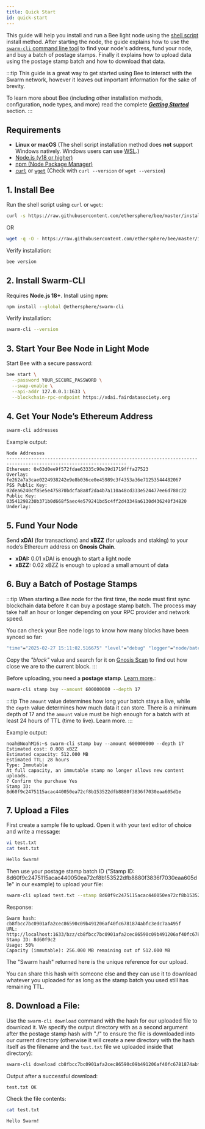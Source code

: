 ```yaml
---
title: Quick Start
id: quick-start
---
```


This guide will help you install and run a Bee light node using the [shell script](/docs/bee/installation/shell-script-install) install method. After starting the node, the guide explains how to use the [`swarm-cli` command line tool](/docs/bee/working-with-bee/swarm-cli) to find your node's address, fund your node, and buy a batch of postage stamps. Finally it explains how to upload data using the postage stamp batch and how to download that data.

:::tip
This guide is a great way to get started using Bee to interact with the Swarm network, however it leaves out important information for the sake of brevity. 

To learn more about Bee (including other installation methods, configuration, node types, and more) read the complete ***[Getting Started](/docs/bee/installation/getting-started)*** section.
:::

## Requirements  

- **Linux or macOS** (The shell script installation method does **not** support Windows natively. Windows users can use [WSL](https://learn.microsoft.com/en-us/windows/wsl/install).)  
- [Node.js (v18 or higher)](https://nodejs.org/)
- [npm (Node Package Manager)](https://docs.npmjs.com/downloading-and-installing-node-js-and-npm)  
- [`curl`](https://curl.se/) or [`wget`](https://www.gnu.org/software/wget/) (Check with `curl --version` or `wget --version`)

## 1. Install Bee

Run the shell script using `curl` or `wget`:

```bash
curl -s https://raw.githubusercontent.com/ethersphere/bee/master/install.sh | TAG=v2.4.0 bash
```

OR

```bash
wget -q -O - https://raw.githubusercontent.com/ethersphere/bee/master/install.sh | TAG=v2.4.0 bash
```

Verify installation:

```bash
bee version
```



## 2. Install Swarm-CLI

Requires **Node.js 18+**. Install using **npm**:

```bash
npm install --global @ethersphere/swarm-cli
```

Verify installation:

```bash
swarm-cli --version
```



## 3. Start Your Bee Node in Light Mode

Start Bee with a secure password:

```bash
bee start \
  --password YOUR_SECURE_PASSWORD \
  --swap-enable \
  --api-addr 127.0.0.1:1633 \
  --blockchain-rpc-endpoint https://xdai.fairdatasociety.org
```


## 4. Get Your Node’s Ethereum Address

```bash
swarm-cli addresses
```

Example output:

```
Node Addresses
------------------------------------------------------------------------------------------------------------------
Ethereum: 0x63d0ee9f572fdae63335c90e39d1719fffa27523
Overlay: fe262a7a3cae0224938242e9e8b036ce0e45989c3f4353a36e71253544482067
PSS Public Key: 02dea6240cf85e5e475870bdcfa8a8f2da4b7a110a48cd333e524477ee6d780c22
Public Key: 03541298230b371b0d668f5aec4e579241bd5c4ff2d43349a6130d436240f34820
Underlay:
```


## 5. Fund Your Node

Send **xDAI** (for transactions) and **xBZZ** (for uploads and staking) to your node’s Ethereum address on **Gnosis Chain**.

- **xDAI:** 0.01 xDAI is enough to start a light node
- **xBZZ:** 0.02 xBZZ is enough to upload a small amount of data


## 6. Buy a Batch of Postage Stamps 

:::tip
When starting a Bee node for the first time, the node must first sync blockchain data before it can buy a postage stamp batch. The process may take half an hour or longer depending on your RPC provider and network speed.

You can check your Bee node logs to know how many blocks have been synced so far:

```bash
"time"="2025-02-27 15:11:02.516675" "level"="debug" "logger"="node/batchstore" "msg"="put chain state" "block"=33973602 "amount"=64429426640 "price"=24488
```

Copy the *"block"* value and search for it on [Gnosis Scan](https://gnosisscan.io/block/33973602) to find out how close we are to the current block.
:::

Before uploading, you need a **postage stamp**. [Learn more](/docs/develop/access-the-swarm/buy-a-stamp-batch).:

```bash
swarm-cli stamp buy --amount 600000000 --depth 17
```
:::tip
The `amount` value determines how long your batch stays a live, while the `depth` value determines how much data it can store. There is a minimum depth of 17 and the `amount` value must be high enough for a batch with at least 24 hours of TTL (time to live). Learn more.
:::


Example output:

```
noah@NoahM16:~$ swarm-cli stamp buy --amount 600000000 --depth 17
Estimated cost: 0.008 xBZZ
Estimated capacity: 512.000 MB
Estimated TTL: 28 hours
Type: Immutable
At full capacity, an immutable stamp no longer allows new content uploads.
? Confirm the purchase Yes
Stamp ID: 8d60f9c2475115acac440050ea72cf8b153522dfb8880f3836f7030eaa605d1e
```


## 7. Upload a Files

First create a sample file to upload. Open it with your text editor of choice and write a message:

```bash
vi test.txt
cat test.txt
```

```bash
Hello Swarm!
```

Then use your postage stamp batch ID ("Stamp ID: 8d60f9c2475115acac440050ea72cf8b153522dfb8880f3836f7030eaa605d1e" in our example) to upload your file:

```bash
swarm-cli upload test.txt --stamp 8d60f9c2475115acac440050ea72cf8b153522dfb8880f3836f7030eaa605d1e
```

Response:

```
Swarm hash: cb8fbcc7bc0901afa2cec86590c09b491206af40fc6781874abfc3edc7aa495f
URL: http://localhost:1633/bzz/cb8fbcc7bc0901afa2cec86590c09b491206af40fc6781874abfc3edc7aa495f/
Stamp ID: 8d60f9c2
Usage: 50%
Capacity (immutable): 256.000 MB remaining out of 512.000 MB
```

The "Swarm hash" returned here is the unique reference for our upload.

You can share this hash with someone else and they can use it to download whatever you uploaded for as long as the stamp batch you used still has remaining TTL. 

## 8. Download a File:

Use the `swarm-cli download` command with the hash for our uploaded file to download it. We specify the output directory with as a second argument after the postage stamp hash with "./" to ensure the file is downloaded into our current directory (otherwise it will create a new directory with the hash itself as the filename and the `test.txt` file we uploaded inside that directory):  

```bash
swarm-cli download cb8fbcc7bc0901afa2cec86590c09b491206af40fc6781874abfc3edc7aa495f ./
```
Output after a successful download: 
```bash
test.txt OK
```

Check the file contents:
```bash
cat test.txt
```

```bash
Hello Swarm!
```
